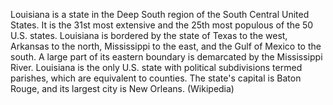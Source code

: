 Louisiana is a state in the Deep South region of the South Central United States. It is the 31st most extensive and the 25th most populous of the 50 U.S. states. Louisiana is bordered by the state of Texas to the west, Arkansas to the north, Mississippi to the east, and the Gulf of Mexico to the south. A large part of its eastern boundary is demarcated by the Mississippi River. Louisiana is the only U.S. state with political subdivisions termed parishes, which are equivalent to counties. The state's capital is Baton Rouge, and its largest city is New Orleans. (Wikipedia)
